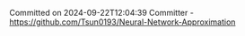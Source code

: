 Committed on 2024-09-22T12:04:39 
Committer - https://github.com/Tsun0193/Neural-Network-Approximation